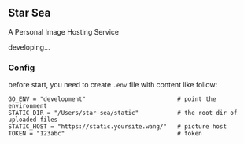 Star Sea
---

A Personal Image Hosting Service

developing...

### Config

before start, you need to create `.env` file with content like follow:

```
GO_ENV = "development"                          # point the environment
STATIC_DIR = "/Users/star-sea/static"           # the root dir of uploaded files
STATIC_HOST = "https://static.yoursite.wang/"   # picture host
TOKEN = "123abc"                                # token
```
